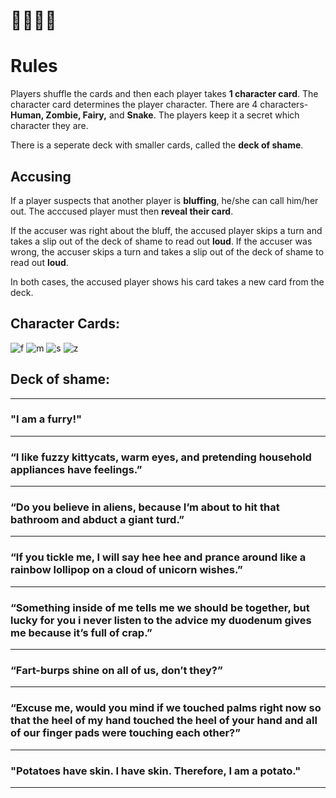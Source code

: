 # 🧚👨🐍🧟
# Rules
Players shuffle the cards and then each player takes **1 character card**. The character card determines the player character. There are 4 characters- **Human, Zombie, Fairy,** and **Snake**. The players keep it a secret which character they are.

There is a seperate deck with smaller cards, called the **deck of shame**.

## Accusing
If a player suspects that another player is **bluffing**, he/she can call him/her out. The acccused player must then **reveal their card**.

If the accuser was right about the bluff, the accused player skips a turn and takes a slip out of the deck of shame to read out **loud**.
If the accuser was wrong, the accuser skips a turn and takes a slip out of the deck of shame to read out **loud**.

In both cases, the accused player shows his card takes a new card from the deck.

## Character Cards:
![f](fairy.png)
![m](man.png)
![s](snek.png)
![z](zombie.png)

## Deck of shame:
---
### "I am a furry!"
---
### “I like fuzzy kittycats, warm eyes, and pretending household appliances have feelings.”
---
### “Do you believe in aliens, because I’m about to hit that bathroom and abduct a giant turd.”
---
### “If you tickle me, I will say hee hee and prance around like a rainbow lollipop on a cloud of unicorn wishes.”
---
### “Something inside of me tells me we should be together, but lucky for you i never listen to the advice my duodenum gives me because it’s full of crap.”
---
### “Fart-burps shine on all of us, don’t they?”
---
### “Excuse me, would you mind if we touched palms right now so that the heel of my hand touched the heel of your hand and all of our finger pads were touching each other?”
---
### "Potatoes have skin. I have skin. Therefore, I am a potato."
---
